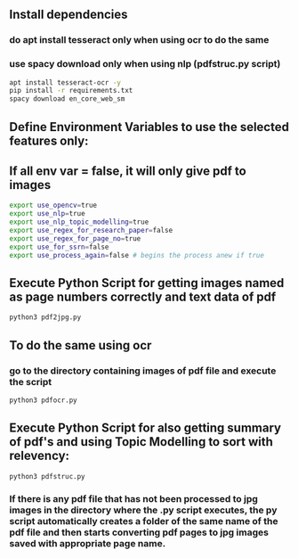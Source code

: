 ## Install dependencies
### do apt install tesseract only when using ocr to do the same
### use spacy download only when using nlp (pdfstruc.py script)
```bash
apt install tesseract-ocr -y
pip install -r requirements.txt
spacy download en_core_web_sm
```

## Define Environment Variables to use the selected features only:
## If all env var = false, it will only give pdf to images
```bash
export use_opencv=true
export use_nlp=true
export use_nlp_topic_modelling=true
export use_regex_for_research_paper=false
export use_regex_for_page_no=true
export use_for_ssrn=false
export use_process_again=false # begins the process anew if true
```


## Execute Python Script for getting images named as page numbers correctly and text data of pdf 

```bash
python3 pdf2jpg.py
```

## To do the same using ocr
### go to the directory containing images of pdf file and execute the script

```bash
python3 pdfocr.py
```


## Execute Python Script for also getting summary of pdf's and using Topic Modelling to sort with relevency:

```bash
python3 pdfstruc.py
```

###  If there is any pdf file that has not been processed to jpg images in the directory where the .py script executes, the py script automatically creates a folder of the same name of the pdf file and then starts converting pdf pages to jpg images saved with appropriate page name.


